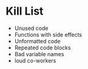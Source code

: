 Kill List
=========
* Unused code
* Functions with side effects
* Unformatted code
* Repeated code blocks
* Bad variable names
* loud co-workers

